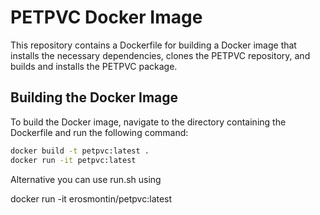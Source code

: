 # PETPVC Docker Image

This repository contains a Dockerfile for building a Docker image that installs the necessary dependencies, clones the PETPVC repository, and builds and installs the PETPVC package.

## Building the Docker Image

To build the Docker image, navigate to the directory containing the Dockerfile and run the following command:

```bash
docker build -t petpvc:latest .
docker run -it petpvc:latest
```

Alternative you can use run.sh using

docker run -it erosmontin/petpvc:latest